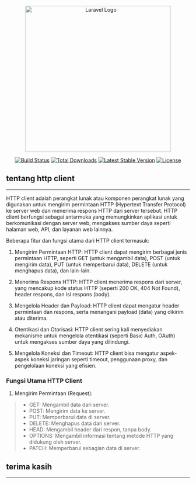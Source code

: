 <p align="center"><a href="https://laravel.com" target="_blank"><img src="https://raw.githubusercontent.com/laravel/art/master/logo-lockup/5%20SVG/2%20CMYK/1%20Full%20Color/laravel-logolockup-cmyk-red.svg" width="400" alt="Laravel Logo"></a></p>

<p align="center">
<a href="https://github.com/laravel/framework/actions"><img src="https://github.com/laravel/framework/workflows/tests/badge.svg" alt="Build Status"></a>
<a href="https://packagist.org/packages/laravel/framework"><img src="https://img.shields.io/packagist/dt/laravel/framework" alt="Total Downloads"></a>
<a href="https://packagist.org/packages/laravel/framework"><img src="https://img.shields.io/packagist/v/laravel/framework" alt="Latest Stable Version"></a>
<a href="https://packagist.org/packages/laravel/framework"><img src="https://img.shields.io/packagist/l/laravel/framework" alt="License"></a>
</p>

## tentang http client
---
HTTP client adalah perangkat lunak atau komponen perangkat lunak yang digunakan untuk mengirim permintaan HTTP (Hypertext Transfer Protocol) ke server web dan menerima respons HTTP dari server tersebut. HTTP client berfungsi sebagai antarmuka yang memungkinkan aplikasi untuk berkomunikasi dengan server web, mengakses sumber daya seperti halaman web, API, dan layanan web lainnya.

Beberapa fitur dan fungsi utama dari HTTP client termasuk:


1. Mengirim Permintaan HTTP: HTTP client dapat mengirim berbagai jenis permintaan HTTP, seperti GET (untuk mengambil data), POST (untuk mengirim data), PUT (untuk memperbarui data), DELETE (untuk menghapus data), dan lain-lain.

2. Menerima Respons HTTP: HTTP client menerima respons dari server, yang mencakup kode status HTTP (seperti 200 OK, 404 Not Found), header respons, dan isi respons (body).

3. Mengelola Header dan Payload: HTTP client dapat mengatur header permintaan dan respons, serta menangani payload (data) yang dikirim atau diterima.

4. Otentikasi dan Otorisasi: HTTP client sering kali menyediakan mekanisme untuk mengelola otentikasi (seperti Basic Auth, OAuth) untuk mengakses sumber daya yang dilindungi.

5. Mengelola Koneksi dan Timeout: HTTP client bisa mengatur aspek-aspek koneksi jaringan seperti timeout, penggunaan proxy, dan pengelolaan koneksi yang efisien.

### Fungsi Utama HTTP Client

1. Mengirim Permintaan (Request):

> - GET: Mengambil data dari server.
> - POST: Mengirim data ke server.
> - PUT: Memperbarui data di server.
> - DELETE: Menghapus data dari server.
> - HEAD: Mengambil header dari respon, tanpa body.
> - OPTIONS: Mengambil informasi tentang metode HTTP yang didukung oleh server.
> - PATCH: Memperbarui sebagian data di server.

## terima kasih
---
